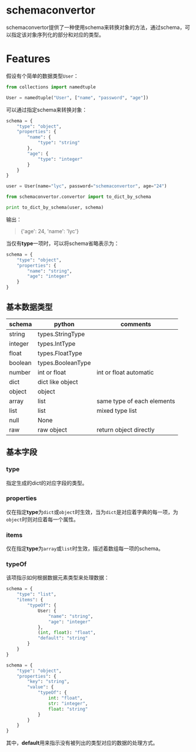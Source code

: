 # schemaconvertor
schemaconvertor提供了一种使用schema来转换对象的方法，通过schema，可以指定该对象序列化的部分和对应的类型。

# Features
假设有个简单的数据类型`User`：
```py
from collections import namedtuple

User = namedtuple("User", ["name", "password", "age"])
```

可以通过指定schema来转换对象：
```py
schema = {
    "type": "object",
    "properties": {
        "name": {
            "type": "string"
        },
        "age": {
            "type": "integer"
        }
    }
}

user = User(name="lyc", password="schemaconvertor", age="24")

from schemaconvertor.convertor import to_dict_by_schema

print to_dict_by_schema(user, schema)
```

输出：
> {'age': 24, 'name': 'lyc'}


当仅有**type**一项时，可以将schema省略表示为：
```py
schema = {
    "type": "object",
    "properties": {
        "name": "string",
        "age": "integer"
    }
}
```

## 基本数据类型
| schema | python | comments |
|--------|--------|--------|
| string | types.StringType |        |
| integer | types.IntType |        |
| float | types.FloatType |        |
| boolean | types.BooleanType |        |
| number | int or float | int or float automatic |
| dict | dict like object |        |
| object | object |        |
| array | list | same type of each elements |
| list | list | mixed type list |
| null | None |        |
| raw | raw object | return object directly |

## 基本字段
### type
指定生成的dict的对应字段的类型。

### properties
仅在指定**type**为`dict`或`object`时生效，当为`dict`是对应着字典的每一项，为`object`时则对应着每一个属性。

### items
仅在指定**type**为`array`或`list`时生效，描述着数组每一项的schema。

### typeOf
该项指示如何根据数据元素类型来处理数据：
```py
schema = {
    "type": "list",
    "items": {
        "typeOf": {
            User: {
                "name": "string",
                "age": "integer"
            },
            (int, float): "float",
            "default": "string"
        }
    }
}

schema = {
    "type": "object",
    "properties": {
        "key": "string",
        "value": {
            "typeOf": {
                int: "float",
                str: "integer",
                float: "string"
            }
        }
    }
}
```
其中，**default**用来指示没有被列出的类型对应的数据的处理方式。
